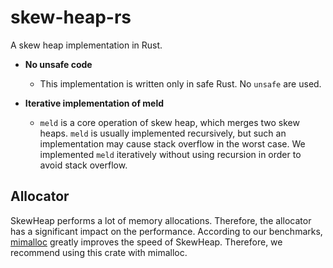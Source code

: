 # skew-heap-rs

A skew heap implementation in Rust.

* **No unsafe code**
    * This implementation is written only in safe Rust. No `unsafe` are used.

* **Iterative implementation of meld**
    * `meld` is a core operation of skew heap, which merges two skew heaps. `meld` is usually implemented recursively, but such an implementation may cause stack overflow in the worst case. We implemented `meld` iteratively without using recursion in order to avoid stack overflow.

## Allocator

SkewHeap performs a lot of memory allocations. Therefore, the allocator has a significant impact on  the performance. According to our benchmarks, [mimalloc](https://docs.rs/mimalloc/latest/mimalloc/) greatly improves the speed of SkewHeap. Therefore, we recommend using this crate with mimalloc.
